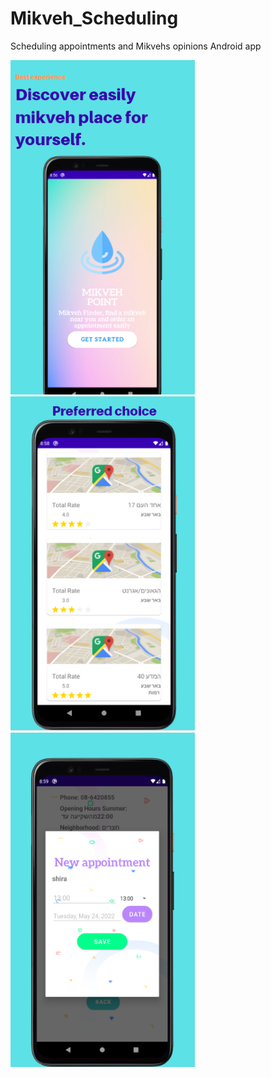 # Mikveh_Scheduling
Scheduling appointments and Mikvehs opinions Android app 

![model](https://raw.githubusercontent.com/Shir-Malka/Mikveh_Scheduling/master/1.PNG) ![model](https://raw.githubusercontent.com/Shir-Malka/Mikveh_Scheduling/master/2.PNG) ![model](https://raw.githubusercontent.com/Shir-Malka/Mikveh_Scheduling/master/3.PNG)
